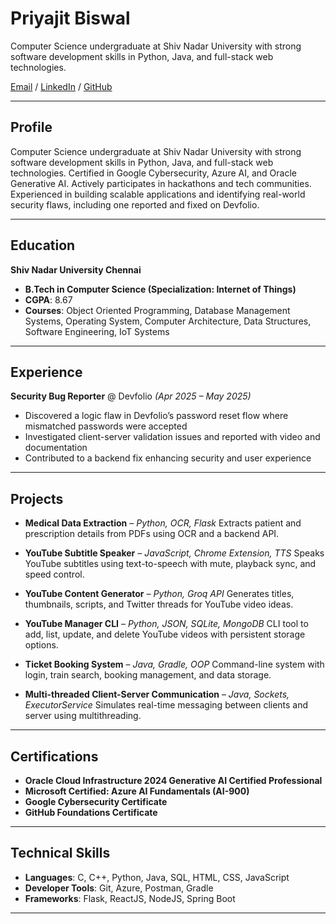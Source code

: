 # Priyajit Biswal

Computer Science undergraduate at Shiv Nadar University with strong software development skills in Python, Java, and full-stack web technologies.

[Email](mailto:priyajitbiswal010@gmail.com) / [LinkedIn](https://www.linkedin.com/in/priyajit-biswal) / [GitHub](https://github.com/priyajitbiswal)

---

## Profile

Computer Science undergraduate at Shiv Nadar University with strong software development skills in Python, Java, and full-stack web technologies. Certified in Google Cybersecurity, Azure AI, and Oracle Generative AI. Actively participates in hackathons and tech communities. Experienced in building scalable applications and identifying real-world security flaws, including one reported and fixed on Devfolio.

---

## Education

**Shiv Nadar University Chennai**

- **B.Tech in Computer Science (Specialization: Internet of Things)**
- **CGPA**: 8.67<br>
- **Courses**: Object Oriented Programming, Database Management Systems, Operating System, Computer Architecture, Data Structures, Software Engineering, IoT Systems

---

## Experience

**Security Bug Reporter** @ Devfolio _(Apr 2025 – May 2025)_

- Discovered a logic flaw in Devfolio’s password reset flow where mismatched passwords were accepted
- Investigated client-server validation issues and reported with video and documentation
- Contributed to a backend fix enhancing security and user experience

---

## Projects

- **Medical Data Extraction** – _Python, OCR, Flask_
  Extracts patient and prescription details from PDFs using OCR and a backend API.

- **YouTube Subtitle Speaker** – _JavaScript, Chrome Extension, TTS_
  Speaks YouTube subtitles using text-to-speech with mute, playback sync, and speed control.

- **YouTube Content Generator** – _Python, Groq API_
  Generates titles, thumbnails, scripts, and Twitter threads for YouTube video ideas.

- **YouTube Manager CLI** – _Python, JSON, SQLite, MongoDB_
  CLI tool to add, list, update, and delete YouTube videos with persistent storage options.

- **Ticket Booking System** – _Java, Gradle, OOP_
  Command-line system with login, train search, booking management, and data storage.

- **Multi-threaded Client-Server Communication** – _Java, Sockets, ExecutorService_
  Simulates real-time messaging between clients and server using multithreading.

---

## Certifications

- **Oracle Cloud Infrastructure 2024 Generative AI Certified Professional**
- **Microsoft Certified: Azure AI Fundamentals (AI-900)**
- **Google Cybersecurity Certificate**
- **GitHub Foundations Certificate**

---

## Technical Skills

- **Languages**: C, C++, Python, Java, SQL, HTML, CSS, JavaScript
- **Developer Tools**: Git, Azure, Postman, Gradle
- **Frameworks**: Flask, ReactJS, NodeJS, Spring Boot

---

